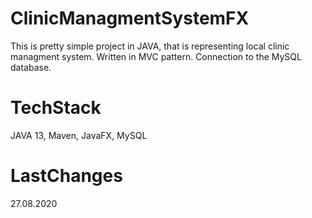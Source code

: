 # ClinicManagmentSystemFX
This is pretty simple project in JAVA, that is representing local clinic managment system. Written in MVC pattern. Connection to the MySQL database. 

# TechStack
JAVA 13,
Maven,
JavaFX,
MySQL

# LastChanges
27.08.2020
